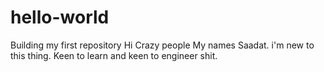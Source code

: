 # hello-world
Building my first repository
Hi Crazy people
My names Saadat. i'm new to this thing. Keen to learn and keen to engineer shit. 
